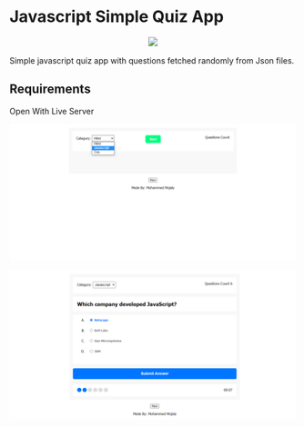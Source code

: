 # Javascript Simple Quiz App

<p align="center"><img src="https://github.com/Mohammed-Mojaly/Laravel_qr_generator/blob/main/screenshot/1.png"></p>

Simple javascript quiz app with questions fetched randomly from Json files.

## Requirements
Open With Live Server


<p align="center"><img src="https://github.com/Mohammed-Mojaly/Javascript-Simple-Quiz-App/blob/master/screenshots/1.png"></p>
<p align="center"><img src="https://github.com/Mohammed-Mojaly/Javascript-Simple-Quiz-App/blob/master/screenshots/2.png"></p>
